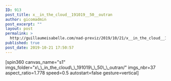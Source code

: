```yaml
---
ID: 913
post_title: x__in_the_cloud__191019__50__outran
author: gicomadmin
post_excerpt: ""
layout: post
permalink: >
  http://guillaumeisabelle.com/nad-previz/2019/10/21/x__in_the_cloud__191019__50__outran/
published: true
post_date: 2019-10-21 17:50:57
---
```

<!-- wp:shortcode --> [spin360 canvas_name="s1" imgs_folder="x\_\_in_the_cloud\_\_191019\_\_50\_\_outran/" imgs_nbr=37 aspect_ratio=1.778 speed=0.5 autostart=false gesture=vertical] 

<!-- /wp:shortcode -->
